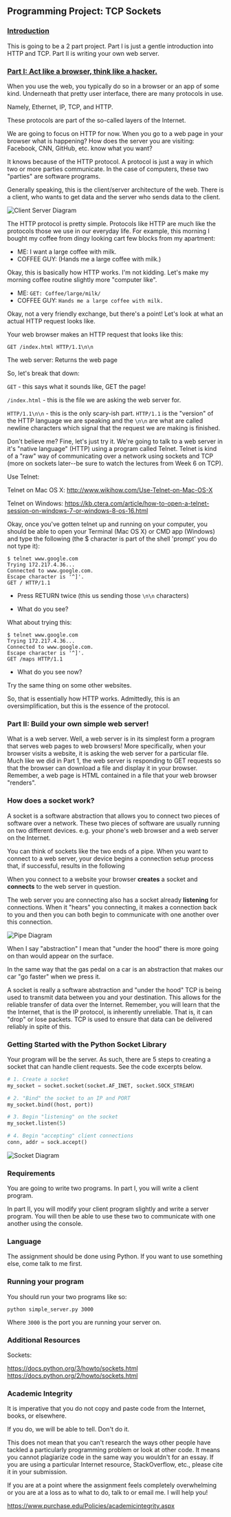 ## Programming Project: TCP Sockets

### [Introduction](#intro-anchor)

This is going to be a 2 part project. Part I is just a gentle introduction into
HTTP and TCP. Part II is writing your own web server.

### [Part I: Act like a browser, think like a hacker.](#part1-anchor)

When you use the web, you typically do so in a browser or an app of some kind.
Underneath that pretty user interface, there are many protocols in use.

Namely, Ethernet, IP, TCP, and HTTP.

These protocols are part of the so-called layers of the Internet.

We are going to focus on HTTP for now. When you go to a web page in your browser
what is happening? How does the server you are visiting: Facebook, CNN, GitHub,
etc. know what you want?

It knows because of the HTTP protocol. A protocol is just a way in which two or more parties communicate. In the case of computers, these two "parties" are software programs.

Generally speaking, this is the client/server architecture of the web. There is a client, who wants to get data and the server who sends data to the client.

![Client Server Diagram](/img/clientserver.png)

The HTTP protocol is pretty simple. Protocols like HTTP are much like the protocols
those we use in our everyday life. For example, this morning I bought
my coffee from dingy looking cart few blocks from my apartment:

* ME: I want a large coffee with milk.
* COFFEE GUY: (Hands me a large coffee with milk.)

Okay, this is basically how HTTP works. I'm not kidding. Let's make my morning
coffee routine slightly more "computer like".

* ME: ```GET: Coffee/large/milk/```
* COFFEE GUY:  ```Hands me a large coffee with milk.```

Okay, not a very friendly exchange, but there's a point! Let's look at what an actual
HTTP request looks like.

Your web browser makes an HTTP request that looks like this:
```
GET /index.html HTTP/1.1\n\n
```
The web server:  Returns the web page

So, let's break that down:

```GET``` - this says what it sounds like, GET the page!

```/index.html``` -  this is the file we are asking the web server for.

```HTTP/1.1\n\n``` - this is the only scary-ish part. ```HTTP/1.1``` is the "version" of the
HTTP language we are speaking and the ```\n\n``` are what are called newline characters
which signal that the request we are making is finished.

Don't believe me? Fine, let's just try it. We're going to talk to a web
server in it's "native language" (HTTP) using a program called Telnet. Telnet is kind
of a "raw" way of communicating over a network using sockets and TCP (more on sockets
later--be sure to watch the lectures from Week 6 on TCP).

Use Telnet:

Telnet on Mac OS X:
http://www.wikihow.com/Use-Telnet-on-Mac-OS-X

Telnet on Windows:
https://kb.ctera.com/article/how-to-open-a-telnet-session-on-windows-7-or-windows-8-os-16.html

Okay, once you've gotten telnet up and running on your computer, you should be able to open your Terminal (Mac OS X) or CMD app (Windows) and type the following (the $ character is part of the shell 'prompt' you do not type it):

```
$ telnet www.google.com
Trying 172.217.4.36...
Connected to www.google.com.
Escape character is '^]'.
GET / HTTP/1.1
```
* Press RETURN twice (this us sending those ```\n\n``` characters)

* What do you see?

What about trying this:

```
$ telnet www.google.com
Trying 172.217.4.36...
Connected to www.google.com.
Escape character is '^]'.
GET /maps HTTP/1.1
```

* What do you see now?

Try the same thing on some other websites.

So, that is essentially how HTTP works. Admittedly, this is an oversimplification, but this is the essence of the protocol.

### Part II: Build your own simple web server!

What is a web server. Well, a web server is in its simplest form a program that serves web pages to web browsers! More specifically, when your browser visits a website, it is asking the web server for a particular file. Much like we did in Part 1, the web server is responding to GET requests so that the browser can download a file and display it in your browser. Remember, a web page is HTML contained in a file that your web browser "renders".

### How does a socket work?

A socket is a software abstraction that allows you to connect two pieces of
software over a network. These two pieces of software are usually
running on two different devices. e.g. your phone's web browser and a web server on the Internet.

You can think of sockets like the two ends of a pipe. When you want to connect to a web server, your device begins a connection setup process that, if successful, results in the following

When you connect to a website your browser **creates** a socket and **connects** to
the web server in question.

The web server you are connecting  also has a socket already **listening**
for connections. When it "hears" you connecting, it makes a connection back to
you and then you can both begin to communicate with one another over this
connection.

![Pipe Diagram](/img/pipe.png)

When I say "abstraction" I mean that "under the hood" there is more
going on than would appear on the surface.

In the same way that the gas pedal on a car is an abstraction that makes our car
"go faster" when we press it.

A socket is really a software abstraction and "under the hood" TCP is being
used to transmit data between you and your destination. This allows for the reliable transfer of data over the Internet. Remember, you will learn that the the Internet, that is the IP protocol, is inherently unreliable. That is, it can "drop" or lose packets. TCP is used to ensure that data can be delivered reliably in spite of this.


### Getting Started with the Python Socket Library

Your program will be the server. As such, there are 5 steps to creating a socket that can handle client requests. See the code excerpts below.

```python
# 1. Create a socket
my_socket = socket.socket(socket.AF_INET, socket.SOCK_STREAM)

# 2. "Bind" the socket to an IP and PORT
my_socket.bind((host, port))

# 3. Begin "listening" on the socket
my_socket.listen(5)

# 4. Begin "accepting" client connections
conn, addr = sock.accept()
```

![Socket Diagram](/img/server.png)

### Requirements

You are going to write two programs.
In part I, you will write a client program.

In part II, you will modify your client program slightly and write a server
program. You will then be able to use these two to communicate with one another
using the console.

### Language

The assignment should be done using Python. If you want to use something else, come talk to me first.

### Running your program

You should run your two programs like so:

```
python simple_server.py 3000

```
Where ```3000``` is the port you are running your server on.

### Additional Resources

Sockets:

https://docs.python.org/3/howto/sockets.html
https://docs.python.org/2/howto/sockets.html

### Academic Integrity

It is imperative that you do not copy and paste code from the Internet, books, or elsewhere.

If you do, we will be able to tell. Don't do it.

This does not mean that you can't research the ways other people have tackled a particularly programming problem or look at other code. It means you cannot plagiarize code in the same way you wouldn't for an essay. If you are using a particular Internet resource, StackOverflow, etc., please cite it in your submission.

If you are at a point where the assignment feels completely overwhelming or you are at a loss as to what to do, talk to or email me. I will help you!

https://www.purchase.edu/Policies/academicintegrity.aspx
